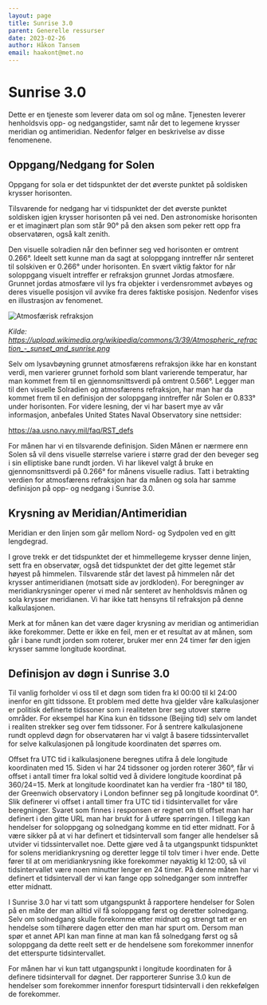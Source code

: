 ```yaml
---
layout: page
title: Sunrise 3.0
parent: Generelle ressurser
date: 2023-02-26
author: Håkon Tansem
email: haakont@met.no
---
```


# Sunrise 3.0

Dette er en tjeneste som leverer data om sol og måne.
Tjenesten leverer henholdsvis opp- og nedgangstider, samt når det to legemene
krysser meridian og antimeridian. Nedenfor følger en beskrivelse av disse
fenomenene.

## Oppgang/Nedgang for Solen

Oppgang for sola er det tidspunktet der det øverste punktet på soldisken krysser
horisonten.

Tilsvarende for nedgang har vi tidspunktet der det øverste punktet soldisken
igjen krysser horisonten på vei ned. Den astronomiske horisonten er et imaginært
plan som står 90° på den aksen som peker rett opp fra observatøren, også
kalt zenith.

Den visuelle solradien når den befinner seg ved horisonten er omtrent
0.266°. Ideelt sett kunne man da sagt at soloppgang inntreffer når
senteret til solskiven er 0.266° under horisonten. En svært viktig faktor
for når soloppgang visuelt intreffer er refraksjon grunnet Jordas atmosfære.
Grunnet jordas atmosfære vil lys fra objekter i verdensrommet avbøyes og deres
visuelle posisjon vil avvike fra deres faktiske posisjon. Nedenfor vises en
illustrasjon av fenomenet.

![Atmosfærisk refraksjon](/images/examples/atmosphere_refrac.png)

<em>Kilde: https://upload.wikimedia.org/wikipedia/commons/3/39/Atmospheric_refraction_-_sunset_and_sunrise.png</em>

Selv om lysavbøyning grunnet atmosfærens refraksjon ikke har en konstant verdi,
men varierer grunnet forhold som blant varierende temperatur, har man kommet
frem til en gjennomsnittsverdi på omtrent 0.566°. Legger man til den
visuelle Solradien og atmosfærens refraksjon, har man har da kommet frem til en
definisjon der soloppgang inntreffer når Solen er 0.833° under
horisonten. For videre lesning, der vi har basert mye av vår informasjon,
anbefales United States Naval Observatory sine nettsider:

<https://aa.usno.navy.mil/faq/RST_defs>

For månen har vi en tilsvarende definisjon. Siden Månen er nærmere enn Solen så
vil dens visuelle størrelse variere i større grad der den beveger seg i sin
elliptiske bane rundt jorden. Vi har likevel valgt å bruke en gjennomsnittsverdi
på 0.266° for månens visuelle radius. Tatt i betrakting verdien for
atmosfærens refraksjon har da månen og sola har samme definisjon på opp- og
nedgang i Sunrise 3.0.

## Krysning av Meridian/Antimeridian

Meridian er den linjen som går mellom Nord- og Sydpolen ved en gitt lengdegrad.

I grove trekk er det tidspunktet der et himmellegeme krysser denne linjen, sett
fra en observatør, også det tidspunktet der det gitte legemet står høyest på
himmelen. Tilsvarende står det lavest på himmelen når det krysser antimeridianen
(motsatt side av jordkloden). For beregninger av meridiankrysninger operer vi
med når senteret av henholdsvis månen og sola krysser meridianen. Vi har ikke
tatt hensyns til refraksjon på denne kalkulasjonen.

Merk at for månen kan det være dager krysning av meridian og antimeridian ikke
forekommer. Dette er ikke en feil, men er et resultat av at månen, som går i
bane rundt jorden som roterer, bruker mer enn 24 timer før den igjen krysser
samme longitude koordinat. 

## Definisjon av døgn i Sunrise 3.0

Til vanlig forholder vi oss til et døgn som tiden fra kl 00:00 til kl 24:00
inenfor en gitt tidssone. Et problem med dette hva gjelder våre kalkulasjoner er
politisk definerte tidssoner som i realiteten brer seg utover større områder.
For eksempel har Kina kun èn tidssone (Beijing tid) selv om landet i realiten
strekker seg over fem tidssoner. For å sentrere kalkulasjonene rundt opplevd
døgn for observatøren har vi valgt å basere tidssintervallet for selve
kalkulasjonen på longitude koordinaten det spørres om.

Offset fra UTC tid i kalkulasjonene beregnes utifra å dele longitude koordinaten
med 15. Siden vi har 24 tidssoner og jorden roterer 360°, får vi offset
i antall timer fra lokal soltid ved å dividere longitude koordinat på 360/24=15.
Merk at longitude koordinatet kan ha verdier fra -180° til 180, der
Greenwich observatory i London befinner seg på longitude koordinat 0°.
Slik definerer vi offset i antall timer fra UTC tid i tidsintervallet
for våre beregninger. Svaret som finnes i responsen er regnet om til offset man
har definert i den gitte URL man har brukt for å utføre spørringen. I tillegg
kan hendelser for soloppgang og solnedgang komme en tid etter midnatt. For å
være sikker på at vi har definert et tidsintervall som fanger alle hendelser så
utvider vi tidssintervallet noe. Dette gjøre ved å ta utgangspunkt tidspunktet
for solens meridiankrysning og deretter legge til tolv timer i hver ende. Dette
fører til at om meridiankrysning ikke forekommer nøyaktig kl 12:00, så vil
tidsintervallet være noen minutter lenger en 24 timer. På denne måten har vi
definert et tidsintervall der vi kan fange opp solnedganger som inntreffer etter
midnatt.

I Sunrise 3.0 har vi tatt som utgangspunkt å rapportere hendelser for Solen på
en måte der man alltid vil få soloppgang først og deretter solnedgang. Selv om
solnedgang skulle forekomme etter midnatt og strengt tatt er en hendelse som
tilhørere dagen etter den man har spurt om. Dersom man spør et annet API kan man
finne at man kan få solnedgang først og så soloppgang da dette reelt sett er de
hendelsene som forekommer innenfor det etterspurte tidsintervallet.

For månen har vi kun tatt utgangspunkt i longitude koordinaten for å definere
tidsintervall for døgnet. Der rapporterer Sunrise 3.0 kun de hendelser som
forekommer innenfor forespurt tidsintervall i den rekkefølgen de forekommer.
